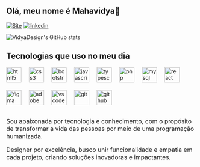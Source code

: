 ## Olá, meu nome é Mahavidya👋

[![Site]( https://img.shields.io/badge/website-000000?style=for-the-badge&logo=About.me&logoColor=whit)](https://vidyadesign.com)
[![linkedin](https://img.shields.io/badge/LinkedIn-0077B5?style=for-the-badge&logo=linkedin&logoColor=whit)](https://www.linkedin.com/in/vidya-design/)


![VidyaDesign's GitHub stats](https://github-readme-stats.vercel.app/api?username=VidyaDesign&show_icons=true&theme=radical)

## Tecnologias que uso no meu dia

<style>
    .icon-container {
        display: flex; /* Ativa o Flexbox */
        flex-wrap: wrap; /* Permite que as divs se movam para a linha seguinte, se necessário */
        margin: -10px; /* Remove o espaçamento indesejado da borda */
    }
    .icon-wrapper {
        padding: 10px; /* Define o padding */
        display: flex; /* Flex para centralizar as imagens */
        justify-content: center; /* Centraliza o conteúdo horizontalmente */
        align-items: center; /* Centraliza o conteúdo verticalmente */
    }
</style>

<div class="icon-container">
    <div class="icon-wrapper">
        <img src="https://cdn.jsdelivr.net/gh/devicons/devicon/icons/html5/html5-original.svg" alt="html5" width="40" height="40" align="center"/>
    </div>
    <div class="icon-wrapper">
        <img src="https://cdn.jsdelivr.net/gh/devicons/devicon/icons/css3/css3-original.svg" alt="css3" width="40" height="40" align="center"/>
    </div>
    <div class="icon-wrapper">
        <img src="https://cdn.jsdelivr.net/gh/devicons/devicon/icons/bootstrap/bootstrap-original.svg" alt="bootstrap" width="40" height="40" align="center"/>
    </div>
    <div class="icon-wrapper">
        <img src="https://cdn.jsdelivr.net/gh/devicons/devicon/icons/javascript/javascript-original.svg" alt="javascript" width="40" height="40" align="center"/>
    </div>
    <div class="icon-wrapper">
        <img src="https://cdn.jsdelivr.net/gh/devicons/devicon/icons/typescript/typescript-original.svg" alt="typescript" width="40" height="40" align="center"/>
    </div>
    <div class="icon-wrapper">
        <img src="https://cdn.jsdelivr.net/gh/devicons/devicon/icons/php/php-original.svg" alt="php" width="40" height="40" align="center"/>
    </div>
    <div class="icon-wrapper">
        <img src="https://cdn.jsdelivr.net/gh/devicons/devicon/icons/mysql/mysql-original.svg" alt="mysql" width="40" height="40" align="center"/>
    </div>
    <div class="icon-wrapper">
        <img src="https://cdn.jsdelivr.net/gh/devicons/devicon/icons/react/react-original.svg" alt="react" width="40" height="40" align="center"/>
    </div>
    <div class="icon-wrapper">
        <img src="https://cdn.jsdelivr.net/gh/devicons/devicon/icons/figma/figma-original.svg" alt="figma" width="40" height="40" align="center"/>
    </div>
    <div class="icon-wrapper">
        <img src="https://cdn.jsdelivr.net/gh/devicons/devicon/icons/xd/xd-plain.svg" alt="adobe XD" width="40" height="40" align="center"/>
    </div>
    <div class="icon-wrapper">
        <img src="https://cdn.jsdelivr.net/gh/devicons/devicon/icons/vscode/vscode-original.svg" alt="vscode" width="40" height="40" align="center"/>
    </div>
    <div class="icon-wrapper">
        <img src="https://cdn.jsdelivr.net/gh/devicons/devicon/icons/git/git-original.svg" alt="git" width="40" height="40" align="center"/>
    </div>
    <div class="icon-wrapper">
        <img src="https://cdn.jsdelivr.net/gh/devicons/devicon/icons/github/github-original.svg" alt="github" width="40" height="40" align="center"/>
    </div>
</div>

<br />

  <p style="font-size: medium">
     Sou apaixonada por tecnologia e conhecimento, com o propósito de transformar a vida das pessoas por meio de uma programação humanizada.   
  </p> 
  <p style="font-size: medium">
     Designer por excelência, busco unir funcionalidade e empatia em cada projeto, criando soluções inovadoras e impactantes.    
  </p>

 
     

 
    
